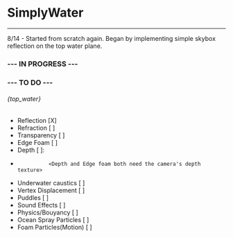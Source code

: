 # SimplyWater
-------------
8/14 - Started from scratch again. Began by implementing simple skybox reflection on the top water plane.

### --- IN PROGRESS ---

### --- TO DO ---

###### {top_water}
+ Reflection              [X]
+ Refraction              [ ]
+ Transparency            [ ]
+ Edge Foam               [ ]
+ Depth [ ]:
+               <Depth and Edge foam both need the camera's depth texture>
+ Underwater caustics     [ ]
+ Vertex Displacement     [ ]
+ Puddles                 [ ]
+ Sound Effects           [ ]
+ Physics/Bouyancy        [ ]
+ Ocean Spray Particles   [ ]
+ Foam Particles(Motion)  [ ]
